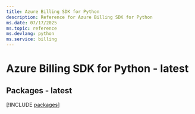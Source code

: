 ```yaml
---
title: Azure Billing SDK for Python
description: Reference for Azure Billing SDK for Python
ms.date: 07/17/2025
ms.topic: reference
ms.devlang: python
ms.service: billing
---
```

# Azure Billing SDK for Python - latest
## Packages - latest
[!INCLUDE [packages](billing-index.md)]